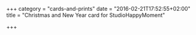 +++
category = "cards-and-prints"
date = "2016-02-21T17:52:55+02:00"
title = "Christmas and New Year card for StudioHappyMoment"

+++
